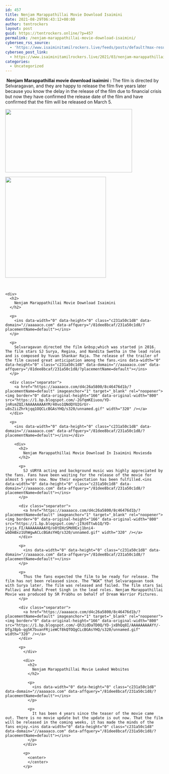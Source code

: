 ```yaml
---
id: 457
title: Nenjam Marappathillai Movie Download Isaimini
date: 2021-08-29T06:43:12+00:00
author: tentrockers
layout: post
guid: https://tentrockers.online/?p=457
permalink: /nenjam-marappathillai-movie-download-isaimini/
cyberseo_rss_source:
  - 'https://www.isaiminitamilrockers.live/feeds/posts/default?max-results=150&start-index=151'
cyberseo_post_link:
  - https://www.isaiminitamilrockers.live/2021/03/nenjam-marappathillai-movie-download.html
categories:
  - Uncategorized
---
```

<meta content="&nbsp; Nenjam Marappathillai movie download isaimini &nbsp; :&nbsp; The film is directed by Selvaragavan, and they are happy to release the film five years..." name="twitter:description" />

  


<center>
</center>

&nbsp;**Nenjam Marappathillai movie download isaimini**<span>&nbsp;</span>**:&nbsp;**<span>The film is directed by Selvaragavan, and they are happy to release the film five years later because you know the delay in the release of the film due to financial crisis but now they have confirmed the release date of the film and have confirmed that the film will be released on March 5.</span><ins data-width="0" data-height="0" class="c231a50c1d8" data-domain="//aaaaaco.com" data-affquery="/81dee8bcaf/231a50c1d8/?placementName=default"></ins>

<div>
  <div class="separator">
    <a href="https://1.bp.blogspot.com/-m6f7PiB5DSw/YD-jYc8l3iI/AAAAAAAAAYE/n-Mm92ejWUsEI6Qd_VwxiK11zvRU591TQCLcBGAsYHQ/s1200/nenjammarapathilai010321_1.jpg" imageanchor="1"><img loading="lazy" border="0" data-original-height="675" data-original-width="1200" height="201" src="https://1.bp.blogspot.com/-m6f7PiB5DSw/YD-jYc8l3iI/AAAAAAAAAYE/n-Mm92ejWUsEI6Qd_VwxiK11zvRU591TQCLcBGAsYHQ/w403-h201/nenjammarapathilai010321_1.jpg" width="403" /></a>
  </div>
  
  <p>
  </p>
  
  <div class="separator">
    <a href="https://aaaaaco.com/d4c26a5800/8c46476d1b/?placementName=default" imageanchor="1" target="_blank" rel="noopener"><img border="0" data-original-height="166" data-original-width="800" src="https://1.bp.blogspot.com/-jUnyu4S-h1A/YD-jgwBH1iI/AAAAAAAAAYI/SG2d0giJhF84rb8bWzfv_zdBO_yEMUmnwCLcBGAsYHQ/s320/unnamed.gif" width="320" /></a>
  </div>
  
  <p>
    <span><br /></span></div> 
    
    <div>
      <h2>
        Nenjam Marappathillai Movie Download Isaimini
      </h2>
      
      <p>
        <ins data-width="0" data-height="0" class="c231a50c1d8" data-domain="//aaaaaco.com" data-affquery="/81dee8bcaf/231a50c1d8/?placementName=default"></ins>
      </p>
      
      <p>
        Selvaragavan directed the film &nbsp;which was started in 2016. The film stars SJ Surya, Regina, and Nandita Swetha in the lead roles and is composed by Yuvan Shankar Raja. The release of the trailer of the film caused great anticipation among the fans.<ins data-width="0" data-height="0" class="c231a50c1d8" data-domain="//aaaaaco.com" data-affquery="/81dee8bcaf/231a50c1d8/?placementName=default"></ins>
      </p>
      
      <div class="separator">
        <a href="https://aaaaaco.com/d4c26a5800/8c46476d1b/?placementName=default" imageanchor="1" target="_blank" rel="noopener"><img border="0" data-original-height="166" data-original-width="800" src="https://1.bp.blogspot.com/-2GfqmKEiuoo/YD-jnRsmZQI/AAAAAAAAAYM/40vo1QNdQYU2GrUr-u8sZiiZhrkjqq1OQCLcBGAsYHQ/s320/unnamed.gif" width="320" /></a>
      </div>
      
      <p>
        <ins data-width="0" data-height="0" class="c231a50c1d8" data-domain="//aaaaaco.com" data-affquery="/81dee8bcaf/231a50c1d8/?placementName=default"></ins></div> 
        
        <div>
          <h2>
            Nenjam Marappathillai Movie Download In Isaimini Moviesda
          </h2>
          
          <p>
            SJ sURYA acting and background music was highly appreciated by the fans. Fans have been waiting for the release of the movie for almost 5 years now. Now their expectation has been fulfilled.<ins data-width="0" data-height="0" class="c231a50c1d8" data-domain="//aaaaaco.com" data-affquery="/81dee8bcaf/231a50c1d8/?placementName=default"></ins>
          </p>
          
          <div class="separator">
            <a href="https://aaaaaco.com/d4c26a5800/8c46476d1b/?placementName=default" imageanchor="1" target="_blank" rel="noopener"><img border="0" data-original-height="166" data-original-width="800" src="https://1.bp.blogspot.com/-jI9z6Ttwb1Q/YD-jryja_FI/AAAAAAAAAYQ/o8tEHzSMd0Exj1bni4-wbDmBxz1UhWgwACLcBGAsYHQ/s320/unnamed.gif" width="320" /></a>
          </div>
          
          <p>
            <ins data-width="0" data-height="0" class="c231a50c1d8" data-domain="//aaaaaco.com" data-affquery="/81dee8bcaf/231a50c1d8/?placementName=default"></ins>
          </p>
          
          <p>
            Thus the fans expected the film to be ready for release. The film has not been released since. The “NGK” that Selvaragavan took with Surya later. The film was released and failed. The film stars Sai Pallavi and Rahul Preet Singh in the lead roles. Nenjam Marappathillai Movie was produced by SR Prabhu on behalf of Dream Warrior Pictures.
          </p>
          
          <div class="separator">
            <a href="https://aaaaaco.com/d4c26a5800/8c46476d1b/?placementName=default" imageanchor="1" target="_blank" rel="noopener"><img border="0" data-original-height="166" data-original-width="800" src="https://1.bp.blogspot.com/-Qh3idDaTD0Q/YD-jxBhQq8I/AAAAAAAAAYY/-DTgJ8pb-qg5K7buanFRjieWCf8kQTOQgCLcBGAsYHQ/s320/unnamed.gif" width="320" /></a>
          </div>
          
          <p>
            </div> 
            
            <div>
              <h2>
                Nenjam Marappathillai Movie Leaked Websites
              </h2>
              
              <p>
                <ins data-width="0" data-height="0" class="c231a50c1d8" data-domain="//aaaaaco.com" data-affquery="/81dee8bcaf/231a50c1d8/?placementName=default"></ins>
              </p>
              
              <p>
                It has been 4 years since the teaser of the movie came out. There is no movie update but the update is out now. That the film will be released in the coming weeks, it has made the minds of the fans enjoy.<ins data-width="0" data-height="0" class="c231a50c1d8" data-domain="//aaaaaco.com" data-affquery="/81dee8bcaf/231a50c1d8/?placementName=default"></ins>
              </p>
            </div>
            
            <p>
              <center>
              </center>
            </p>